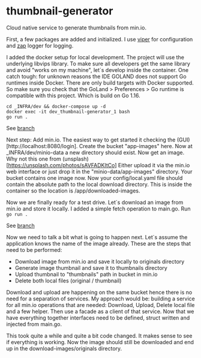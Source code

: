 # thumbnail-generator

Cloud native service to generate thumbnails from min.io. 

First, a few packages are added and initialized. I use [viper](github.com/spf13/viper) for configuration and 
[zap](go.uber.org/zap) logger for logging.

I added the docker setup for local development. The project will use the underlying libvips library. To 
make sure all developers get the same library and avoid "works on my machine", let´s develop inside the
container. One catch tough: for unknown reasons the IDE GOLAND does not support Go runtimes inside Docker.
There are only build targets with Docker supported. So make sure you check that the
GoLand > Preferences > Go runtime is compatible with this project. Which is build on Go 1.16. 

```
cd _INFRA/dev && docker-compose up -d 
docker exec -it dev_thumbnail-generator_1 bash
go run .
```
See [branch](https://github.com/wolkenheim/thumbnail-generator/tree/docker-working)

Next step: Add min.io. The easiest way to get started it checking the (GUI)[http://localhost:8080/login]. Create the 
bucket 
"app-images" here. Now at _INFRA/dev/minio-data a new directory should exist. Now get an image. Why not 
this one from (unsplash)[https://unsplash.com/photos/sAVFADKItCo] Either upload it via the min.io web
interface or just drop it in the "minio-data/app-images" directory. Your bucket contains one image now.
Now your config/local.yaml file should contain the absolute path to the local download directory. This is 
inside the container so the location is /app/downloaded-images.

Now we are finally ready for a test drive. Let´s download an image from min.io and store it locally. I added a 
simple fetch operation to main.go.
Run `go run .`

See [branch](https://github.com/wolkenheim/thumbnail-generator/tree/minio-added)

Now we need to talk a bit what is going to happen next. Let´s assume the application knows the name of 
the image already. These are the steps that need to be performed:
- Download image from min.io and save it locally to originals directory
- Generate image thumbnail and save it to thumbnails directory
- Upload thumbnail to "thumbnails" path in bucket in min.io
- Delete both local files (original / thumbnail)

Download and upload are happening on the same bucket hence there is no need for a separation of services. My
approach would be: building a service for all min.io operations that are needed: Download, Upload, Delete local file
and a few helper. Then use a facade as a client of that service. Now that we have everything together interfaces need
to be defined, struct written and injected from main.go. 

This took quite a while and quite a bit code changed. It makes sense to see if everything is working. Now the image
should still be downloaded and end up in the download-images/originals directory.